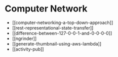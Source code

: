 # Computer Network

* [[computer-networking-a-top-down-approach]]
* [[rest-representational-state-transfer]]
* [[difference-between-127-0-0-1-and-0-0-0-0]]
* [[ngrinder]]
* [[generate-thumbnail-using-aws-lambda]]
* [[activity-pub]]
